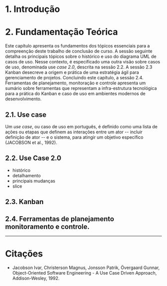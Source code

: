 # 1. Introdução

# 2. Fundamentação Teórica

Este capítulo apresenta os fundamentos dos tópicos essenciais para a compreenção deste trabalho de conclusão de curso. A sessão seguinte detalha os principais tópicos sobre o histórico e uso do diagrama UML de casos de uso. Nesse contexto, é especificado uma outra visão sobre casos de uso, denominada use *case 2.0*, descrita na sessão 2.2. A sessão 2.3 Kanban desecreve a origem e prática de uma estratégia ágil para gerenciamento de projetos. Concluindo este capítulo, a sessão 2.4. Ferramentas de planejamento, monitoração e controle apresenta um sumário sobre ferramentas que representam a infra-estrutura tecnológica para a prática do Kanban e caso de uso em ambientes modernos de desenvolvimento.

## 2.1. Use case

Um *use case*, ou caso de uso em português, é definido como uma lista de ações ou etapas que definem as interações entre um ator -- incluir definição de ator -- e o sistema, para atingir um objetivo específico (JACOBSON et al., 1992).

## 2.2. Use Case 2.0

- histórico
- detalhamento
- principais mudanças
- slice

## 2.3. Kanban

## 2.4. Ferramentas de planejamento monitoramento e controle.



---
# Citações
* Jacobson Ivar, Christerson Magnus, Jonsson Patrik, Övergaard Gunnar, Object-Oriented Software Engineering - A Use Case Driven Approach, Addison-Wesley, 1992.